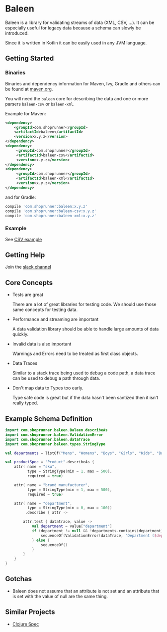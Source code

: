# Baleen

Baleen is a library for validating streams of data (XML, CSV, ...).  It can be especially useful for 
legacy data because a schema can slowly be introduced.

Since it is written in Kotlin it can be easily used in any JVM language.

## Getting Started

### Binaries
Binaries and dependency information for Maven, Ivy, Gradle and others can be found at [maven.org](http://search.maven.org).

You will need the `baleen` core for describing the data and one or more parsers `baleen-csv` or `baleen-xml`.

Example for Maven:

```xml
<dependency>
    <groupId>com.shoprunner</groupId>
    <artifactId>baleen</artifactId>
    <version>x.y.z</version>
</dependency>
<dependency>
     <groupId>com.shoprunner</groupId>
     <artifactId>baleen-csv</artifactId>
     <version>x.y.z</version>
</dependency>
<dependency>
     <groupId>com.shoprunner</groupId>
     <artifactId>baleen-xml</artifactId>
     <version>x.y.z</version>
</dependency>
```
and for Gradle:

```groovy
compile 'com.shoprunner:baleen:x.y.z'
compile 'com.shoprunner:baleen-csv:x.y.z'
compile 'com.shoprunner:baleen-xml:x.y.z'
```

### Example

See [CSV example](baleen-csv/src/test/kotlin/com/shoprunner/baleen/csv/Example.kt)

## Getting Help

Join the [slack channel](https://join.slack.com/t/baleen-validation/signup)

## Core Concepts

- Tests are great

  There are a lot of great libraries for testing code.  We should use those same concepts for testing 
  data.

- Performance and streaming are important

  A data validation library should be able to handle large amounts of data quickly.

- Invalid data is also important

  Warnings and Errors need to be treated as first class objects.

- Data Traces
  
  Similar to a stack trace being used to debug a code path, a data trace can be used to debug a 
  path through data. 

- Don't map data to Types too early.

  Type safe code is great but if the data hasn't been santized then it isn't really typed.  

## Example Schema Definition

```kotlin
import com.shoprunner.baleen.Baleen.describeAs
import com.shoprunner.baleen.ValidationError
import com.shoprunner.baleen.dataTrace
import com.shoprunner.baleen.types.StringType

val departments = listOf("Mens", "Womens", "Boys", "Girls", "Kids", "Baby & Toddler")

val productSpec = "Product".describeAs {
    attr( name = "sku",
          type = StringType(min = 1, max = 500),
          required = true)

    attr( name = "brand_manufacturer",
          type = StringType(min = 1, max = 500),
          required = true)

    attr( name = "department",
          type = StringType(min = 0, max = 100))
         .describe { attr ->

        attr.test { datatrace, value ->
            val department = value["department"]
            if (department != null && !departments.contains(department)) {
                sequenceOf(ValidationError(dataTrace, "Department ($department) is not a valid value.", value))
            } else {
                sequenceOf()
            }
        }
    }
}
```


## Gotchas

- Baleen does not assume that an attribute is not set and an attribute that is set with the value of null are the same thing.

## Similar Projects

- [Clojure Spec](https://clojure.org/guides/spec)
